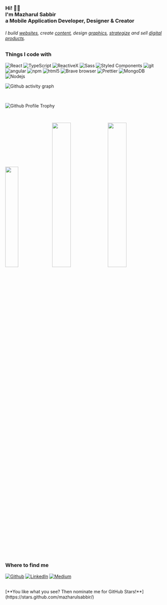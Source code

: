 <!-- <a href="https://AK1.io" rel="akshay2211">![](https://raw.githubusercontent.com/akshay2211/akshay2211.github.io/master/img/banner_dark.png)</a> -->
<h3>Hi! 👋🤓<br>I'm Mazharul Sabbir<br>a Mobile Application Developer, Designer & Creator</h3>
<h6>I build <a href="https://mazharulsabbir.com/portfolio">websites</a>, create <a href="https://mazharulsabbir.com/blog">content</a>, design <a href="https://mazharulsabbir.com/portfolio">graphics</a>, <a href="https://mazharulsabbir.com/book-a-consultation">strategize</a> and sell <a href="https://mazharulsabbir.com/store">digital products</a>.</h6>


<h3>Things I code with</h3>
<p>
  <img alt="React" src="https://img.shields.io/badge/-React-45b8d8?style=flat-square&logo=react&logoColor=white" />
  <img alt="TypeScript" src="https://img.shields.io/badge/-TypeScript-007ACC?style=flat-square&logo=typescript&logoColor=white" />
  <img alt="ReactiveX" src="https://img.shields.io/badge/-RxJs-B7178C?style=flat-square&logo=reactivex&logoColor=white" />
  <img alt="Sass" src="https://img.shields.io/badge/-Sass-CC6699?style=flat-square&logo=sass&logoColor=white" />
  <img alt="Styled Components" src="https://img.shields.io/badge/-Styled_Components-db7092?style=flat-square&logo=styled-components&logoColor=white" />
  <img alt="git" src="https://img.shields.io/badge/-Git-F05032?style=flat-square&logo=git&logoColor=white" />
  <img alt="angular" src="https://img.shields.io/badge/-Angular-DD0031?style=flat-square&logo=angular&logoColor=white" />
  <img alt="npm" src="https://img.shields.io/badge/-NPM-CB3837?style=flat-square&logo=npm&logoColor=white" />
  <img alt="html5" src="https://img.shields.io/badge/-HTML5-E34F26?style=flat-square&logo=html5&logoColor=white" />
  <img alt="Brave browser" src="https://img.shields.io/badge/-Brave_Browser-FB542B?style=flat-square&logo=brave&logoColor=white" />
  <img alt="Prettier" src="https://img.shields.io/badge/-Prettier-F7B93E?style=flat-square&logo=prettier&logoColor=white" />
  <img alt="MongoDB" src="https://img.shields.io/badge/-MongoDB-13aa52?style=flat-square&logo=mongodb&logoColor=white" />
  <img alt="Nodejs" src="https://img.shields.io/badge/-Nodejs-43853d?style=flat-square&logo=Node.js&logoColor=white" />
</p>


![Github activity graph](https://activity-graph.herokuapp.com/graph?username=mazharulsabbir&theme=react-dark&hide_border=true&color=BDDFFF&line=6E93B5&point=BDDFFF)

<br/>

![Github Profile Trophy](https://github-profile-trophy.vercel.app/?username=mazharulsabbir)

<br/>

<p align="left">
    <img width="28.5%" src="https://github-readme-stats.vercel.app/api/top-langs?username=mazharulsabbir&show_icons=true&locale=en&layout=compact&show_icons=true&count_private=true&hide_border=true" />

  <img width="34.2%" src="https://github-readme-stats.vercel.app/api?username=mazharulsabbir&show_icons=true&count_private=true&hide_border=true" />
  <img width="34.2%" src="https://github-readme-streak-stats.herokuapp.com?user=mazharulsabbir&date_format=M%20j%5B%2C%20Y%5D)]" />
</p>

<br>
<h3>Where to find me</h3>
<p><a href="https://github.com/mazharulsabbir" target="_blank"><img alt="Github" src="https://img.shields.io/badge/GitHub-%2312100E.svg?&style=for-the-badge&logo=Github&logoColor=white" /></a> </a> <a href="https://www.linkedin.com/in/mazharulsabbir" target="_blank"><img alt="LinkedIn" src="https://img.shields.io/badge/linkedin-%230077B5.svg?&style=for-the-badge&logo=linkedin&logoColor=white" /></a> <a href="https://medium.com/@mazharulsabbir
" target="_blank"><img alt="Medium" src="https://img.shields.io/badge/medium-%2312100E.svg?&style=for-the-badge&logo=medium&logoColor=white" /></a>
</p>

<br/>
[**You like what you see? Then nominate me for GitHub Stars!**](https://stars.github.com/mazharulsabbir/)<br/>

